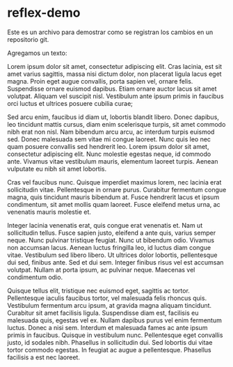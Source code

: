 # reflex-demo

Este es un archivo para demostrar como se registran los cambios en un repositorio git.

Agregamos un texto:

Lorem ipsum dolor sit amet, consectetur adipiscing elit. Cras lacinia, est sit amet varius sagittis, massa nisi dictum dolor, non placerat ligula lacus eget magna. Proin eget augue convallis, porta sapien vel, ornare felis. Suspendisse ornare euismod dapibus. Etiam ornare auctor lacus sit amet volutpat. Aliquam vel suscipit nisl. Vestibulum ante ipsum primis in faucibus orci luctus et ultrices posuere cubilia curae; 

Sed arcu enim, faucibus id diam ut, lobortis blandit libero. Donec dapibus, leo tincidunt mattis cursus, diam enim scelerisque turpis, sit amet commodo nibh erat non nisl. Nam bibendum arcu arcu, ac interdum turpis euismod sed. Donec malesuada sem vitae mi congue laoreet. Nunc quis leo nec quam posuere convallis sed hendrerit leo. Lorem ipsum dolor sit amet, consectetur adipiscing elit. Nunc molestie egestas neque, id commodo ante. Vivamus vitae vestibulum mauris, elementum laoreet turpis. Aenean vulputate eu nibh sit amet lobortis.

Cras vel faucibus nunc. Quisque imperdiet maximus lorem, nec lacinia erat sollicitudin vitae. Pellentesque in ornare purus. Curabitur fermentum congue magna, quis tincidunt mauris bibendum at. Fusce hendrerit lacus et ipsum condimentum, sit amet mollis quam laoreet. Fusce eleifend metus urna, ac venenatis mauris molestie et.

Integer lacinia venenatis erat, quis congue erat venenatis et. Nam ut sollicitudin tellus. Fusce sapien justo, eleifend a ante quis, varius semper neque. Nunc pulvinar tristique feugiat. Nunc ut bibendum odio. Vivamus non accumsan lacus. Aenean luctus fringilla leo, id luctus diam congue vitae. Vestibulum sed libero libero. Ut ultrices dolor lobortis, pellentesque dui sed, finibus ante. Sed et dui sem. Integer finibus risus vel est accumsan volutpat. Nullam at porta ipsum, ac pulvinar neque. Maecenas vel condimentum odio.

Quisque tellus elit, tristique nec euismod eget, sagittis ac tortor. Pellentesque iaculis faucibus tortor, vel malesuada felis rhoncus quis. Vestibulum fermentum arcu ipsum, at gravida magna aliquam tincidunt. Curabitur sit amet facilisis ligula. Suspendisse diam est, facilisis eu malesuada quis, egestas vel ex. Nullam dapibus purus vel enim fermentum luctus. Donec a nisi sem. Interdum et malesuada fames ac ante ipsum primis in faucibus. Quisque in vestibulum nunc. Pellentesque eget convallis justo, id sodales nibh. Phasellus in sollicitudin dui. Sed lobortis dui vitae tortor commodo egestas. In feugiat ac augue a pellentesque. Phasellus facilisis a est nec laoreet.
